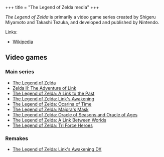 +++
title = "The Legend of Zelda media"
+++

*The Legend of Zelda* is primarily a video game series created by Shigeru Miyamoto and Takashi Tezuka, and developed and published by Nintendo.

Links:

- [Wikipedia](https://en.wikipedia.org/wiki/List_of_The_Legend_of_Zelda_media)

## Video games

### Main series

- [The Legend of Zelda](@/notes/The_Legend_of_Zelda/_index.md)
- [Zelda II: The Adventure of Link](@/notes/Zelda_II_The_Adventure_of_Link/_index.md)
- [The Legend of Zelda: A Link to the Past](@/notes/The_Legend_of_Zelda_A_Link_to_the_Past/_index.md)
- [The Legend of Zelda: Link's Awakening](@/notes/The_Legend_of_Zelda_Links_Awakening/_index.md)
- [The Legend of Zelda: Ocarina of Time](@/notes/The_Legend_of_Zelda_Ocarina_of_Time/_index.md)
- [The Legend of Zelda: Majora's Mask](@/notes/The_Legend_of_Zelda_Majoras_Mask/_index.md)
- [The Legend of Zelda: Oracle of Seasons and Oracle of Ages](@/notes/The_Legend_of_Zelda_Oracle_of_Seasons_and_Oracle_of_Ages/_index.md)
- [The Legend of Zelda: A Link Between Worlds](@/notes/The_Legend_of_Zelda_A_Link_Between_Worlds/_index.md)
- [The Legend of Zelda: Tri Force Heroes](@/notes/The_Legend_of_Zelda_Tri_Force_Heroes/_index.md)

### Remakes

- [The Legend of Zelda: Link's Awakening DX](@/notes/The_Legend_of_Zelda_Links_Awakening_DX/_index.md)
